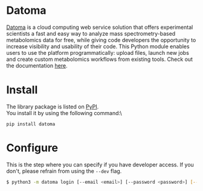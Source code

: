 # Datoma
[Datoma](https://datoma.cloud/) is a cloud computing web service solution that offers experimental scientists a fast and easy way to analyze mass spectrometry-based metabolomics data for free, while giving code developers the opportunity to increase visibility and usability of their code.
This Python module enables users to use the platform programmatically: upload files, launch new jobs and create custom metabolomics workflows from existing tools. Check out the documentation [here](https://datoma.readthedocs.io/en/latest/index.html#).

# Install
The library package is listed on [PyPI](https://pypi.org/project/datoma/).\
You install it by using the following command:\

    pip install datoma

# Configure
This is the step where you can specify if you have developer access. If you don't, please refrain from using the `--dev` flag.

```bash
$ python3 -m datoma login [--email <email>] [--password <password>] [--dev]
